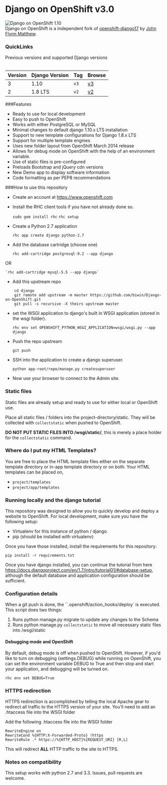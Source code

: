 Django on OpenShift v3.0
===


![Django on OpenShift 1.10](https://raw.githubusercontent.com/biwin/Django-on-OpenShift/master/static/demo/images/screenshot.v3.png) <br>
Django on OpenShift is a independent fork of [openshift-django17] by [John Flynn Matthew].


### QuickLinks
Previous versions and supported Django versions <br>
<br>


|Version|Django Version|Tag|Browse|
|---|---|---|---|
|3|1.10|`v3`|[v3](https://github.com/biwin/Django-on-OpenShift/)|
|2|1.8 LTS|`v2`|[v2](https://github.com/biwin/Django-on-OpenShift/tree/f7eddd3b709e58d6ff1af44e4ae7ae84e52740f4)|

###Features
* Ready to use for local development
* Easy to push to OpenShift
* Works with  either PostgreSQL or MySQL
* Minimal changes to default django 1.10.x LTS installation
* Support to new template configurations for Django 1.8.x LTS
* Support for multiple template engines
* Uses new folder layout from OpenShift March 2014 release
* Allows for debug mode on OpenShift with the help of an environment variable.
* Use of static files is pre-configured
* Preloads Bootstrap and jQuery cdn versions
* New Demo app to display software information
* Code formatting as per PEP8 recommendations


###How to use this repository
- Create an account at https://www.openshift.com
- Install the RHC client tools if you have not already done so.


    `sudo gem install rhc`
    `rhc setup`


- Create a Python 2.7 application


    `rhc app create django python-2.7`


- Add the database cartridge (choose one)


    `rhc add-cartridge postgresql-9.2 --app django`

OR

    `rhc add-cartridge mysql-5.5 --app django`


- Add this upstream repo

```
    cd django
    git remote add upstream -m master https://github.com/biwin/Django-on-OpenShift.git
    git pull -s recursive -X theirs upstream master
```

- set the WSGI application to django's built in WSGI application (stored in the wsgi folder).


    `rhc env set OPENSHIFT_PYTHON_WSGI_APPLICATION=wsgi/wsgi.py --app django`


- Push the repo upstream


    `git push`

- SSH into the application to create a django superuser.


    `python app-root/repo/manage.py createsuperuser`


- Now use your browser to connect to the Admin site.

### Static files
Static files are already setup and ready to use for either local or OpenShift use.

Place all static files / folders into the project-directory/static.  They will be collected with `collectstatic` when
pushed to OpenShift.

**DO NOT PUT STATIC FILES INTO /wsgi/static/**, this is merely a place holder for the `collectstatic` command.

### Where do I put my HTML Templates?
You are free to place the HTML template files either on the separate template directory or in-app template directory or
 on both.
Your HTML templates can be placed on,

 * `project/templates`
 * `project/app/templates`


### Running locally and the django tutorial
This repository was designed to allow you to quickly develop and deploy a website to OpenShift.  For local development, make sure you have the following setup:

- Virtualenv for this instance of python / django.
- pip (should be installed with virtualenv)

Once you have those installed, install the requirements for this repository:


    pip install -r requirements.txt


Once you have django installed, you can continue the tutorial from here https://docs.djangoproject.com/en/1.7/intro/tutorial01/#database-setup, although the default database and application configuration should be sufficient.

### Configuration details
When a git push is done, the ``.openshift/action_hooks/deploy` is executed.  This script does two things:

1.  Runs python manage.py migrate to update any changes to the Schema
2.  Runs python manage.py `collectstatic` to move all necessary static files into /wsgi/static

#### Debugging mode and OpenShift
By default, debug mode is off when pushed to OpenShift.  However, if you'd like to turn on debugging (settings.DEBUG) while running on OpenShift, you can set the environment variable DEBUG to True and then stop and start your application, and debugging will be turned on.

    rhc env set DEBUG=True

### HTTPS redirection
HTTPS redirection is accomplished by telling the local Apache gear to redirect all traffic to the HTTPS version of your site.  You'll need to add an .htaccess file into the WSGI folder

Add the following .htaccess file into the WSGI folder



    RewriteEngine on
    RewriteCond %{HTTP:X-Forwarded-Proto} !https
    RewriteRule .* https://%{HTTP_HOST}%{REQUEST_URI} [R,L]  



This will redirect **ALL** HTTP traffic to the site to HTTPS.

### Notes on compatibility
This setup works with python 2.7 and 3.3. Issues, pull requests are welcome.


[openshift-django17]:https://github.com/jfmatth/openshift-django17
[John Flynn Matthew]:https://github.com/jfmatth/
